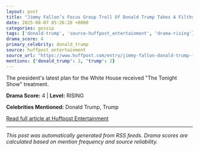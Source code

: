 ```yaml
---
layout: post
title: "Jimmy Fallon’s Focus Group Troll Of Donald Trump Takes A Filthy Turn"
date: 2025-08-07 05:26:28 +0000
categories: gossip
tags: ['donald-trump', 'source-huffpost_entertainment', 'drama-rising']
drama_score: 4
primary_celebrity: donald_trump
source: huffpost_entertainment
source_url: "https://www.huffpost.com/entry/jimmy-fallon-donald-trump-focus-group_n_6891d891e4b0eacd23de867a"
mentions: {'donald_trump': 2, 'trump': 2}
---
```


The president's latest plan for the White House received "The Tonight Show" treatment.

**Drama Score:** 4 | **Level:** RISING

**Celebrities Mentioned:** Donald Trump, Trump

[Read full article at Huffpost Entertainment](https://www.huffpost.com/entry/jimmy-fallon-donald-trump-focus-group_n_6891d891e4b0eacd23de867a)

---
*This post was automatically generated from RSS feeds. Drama scores are calculated based on mention frequency and source reliability.*
